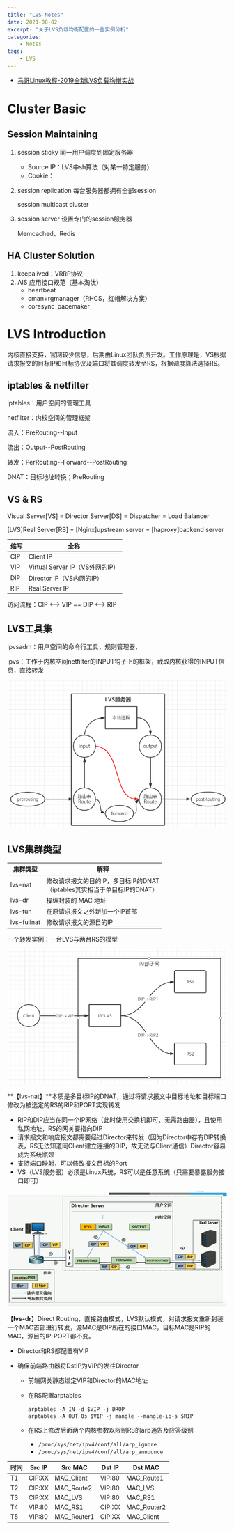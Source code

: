 ```yaml
---
title: "LVS Notes"
date: 2021-08-02
excerpt: "关于LVS负载均衡配置的一些实例分析"
categories:
    - Notes
tags: 
    - LVS
---
```




- [马哥Linux教程-2019全新LVS负载均衡实战](https://www.bilibili.com/video/BV1at411f7tc)

# Cluster Basic


## Session Maintaining

1. session sticky 同一用户调度到固定服务器

	- Source IP：LVS中sh算法（对某一特定服务）
	- Cookie：

2. session replication 每台服务器都拥有全部session

	session multicast cluster

3. session server 设置专门的session服务器

	Memcached、Redis

## HA Cluster Solution

1. keepalived：VRRP协议
2. AIS 应用接口规范（基本淘汰）
	- heartbeat
	- cman+rgmanager（RHCS，红帽解决方案）
	- coresync_pacemaker

# LVS Introduction

内核直接支持，官网较少信息，后期由Linux团队负责开发。工作原理是，VS根据请求报文的目标IP和目标协议及端口将其调度转发至RS，根据调度算法选择RS。

## iptables & netfilter

iptables：用户空间的管理工具

netfilter：内核空间的管理框架

流入：PreRouting--Input

流出：Output--PostRouting

转发：PerRouting--Forward--PostRouting

DNAT：目标地址转换；PreRouting

## VS & RS

Visual Server[VS] = Director Server[DS] = Dispatcher = Load Balancer

[LVS]Real Server[RS] = [Nginx]upstream server = [haproxy]backend server

| 缩写 | 全称                            |
| ---- | ------------------------------- |
| CIP  | Client IP                       |
| VIP  | Virtual Server IP（VS外网的IP） |
| DIP  | Director IP（VS内网的IP）       |
| RIP  | Real Server IP                  |

访问流程：CIP <--> VIP == DIP <--> RIP

## LVS工具集

ipvsadm：用户空间的命令行工具，规则管理器、

ipvs：工作于内核空间netfilter的INPUT钩子上的框架，截取内核获得的INPUT信息，直接转发

![](../images/lvs1-1.png)

## LVS集群类型

| 集群类型    | 解释                                                         |
| ----------- | ------------------------------------------------------------ |
| lvs-nat     | 修改请求报文的目的IP，多目标IP的DNAT<br />（iptables其实相当于单目标IP的DNAT） |
| lvs-dr      | 操纵封装的 MAC 地址                                          |
| lvs-tun     | 在原请求报文之外新加一个IP首部                               |
| lvs-fullnat | 修改请求报文的源目的IP                                       |

一个转发实例：一台LVS与两台RS的模型

![](../images/lvs1-2.png)

**【lvs-nat】**本质是多目标IP的DNAT，通过将请求报文中目标地址和目标端口修改为被选定的RS的RIP和PORT实现转发

- RIP和DIP应当在同一个IP网络（此时使用交换机即可、无需路由器），且使用私网地址，RS的网关要指向DIP
- 请求报文和响应报文都需要经过Director来转发（因为Director中存有DIP转换表，RS无法知道同Client建立连接的DIP，故无法与Client通信）Director容易成为系统瓶颈
- 支持端口映射，可以修改报文目标的Port
- VS（LVS服务器）必须是Linux系统，RS可以是任意系统（只需要暴露服务接口即可）

![](../images/lvs1-3.png)

【**lvs-dr**】Direct Routing，直接路由模式，LVS默认模式，对请求报文重新封装一个MAC首部进行转发，源MAC是DIP所在的接口MAC，目标MAC是RIP的MAC，源目的IP-PORT都不变。

- Director和RS都配置有VIP

- 确保前端路由器将DstIP为VIP的发往Director

	- 前端网关静态绑定VIP和Director的MAC地址

	- 在RS配置arptables

		```shell
		arptables -A IN -d $VIP -j DROP
		arptables -A OUT 0s $VIP -j mangle --mangle-ip-s $RIP
		```

	- 在RS上修改后面两个内核参数以限制RS的arp通告及应答级别

		- `/proc/sys/net/ipv4/conf/all/arp_ignore`
		- `/proc/sys/net/ipv4/conf/all/arp_announce`

	

| 时间 | Src IP | Src MAC     | Dst IP | Dst MAC     |
| ---- | ------ | ----------- | ------ | ----------- |
| T1   | CIP:XX | MAC_Client  | VIP:80 | MAC_Route1  |
| T2   | CIP:XX | MAC_Route2  | VIP:80 | MAC_LVS     |
| T3   | CIP:XX | MAC_LVS     | VIP:80 | MAC_RS1     |
| T4   | VIP:80 | MAC_RS1     | CIP:XX | MAC_Router2 |
| T5   | VIP:80 | MAC_Router1 | CIP:XX | MAC_Client  |